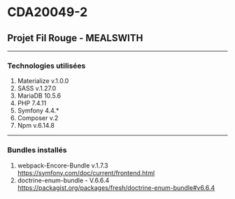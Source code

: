 # CDA20049-2
## Projet Fil Rouge - **MEALSWITH**

___
### Technologies utilisées
1. Materialize v.1.0.0
1. SASS v.1.27.0
1. MariaDB 10.5.6
1. PHP 7.4.11
1. Symfony 4.4.*
1. Composer v.2
1. Npm v.6.14.8

___
### Bundles installés
1. webpack-Encore-Bundle v.1.7.3
<https://symfony.com/doc/current/frontend.html>
2. doctrine-enum-bundle - V.6.6.4
<https://packagist.org/packages/fresh/doctrine-enum-bundle#v6.6.4>